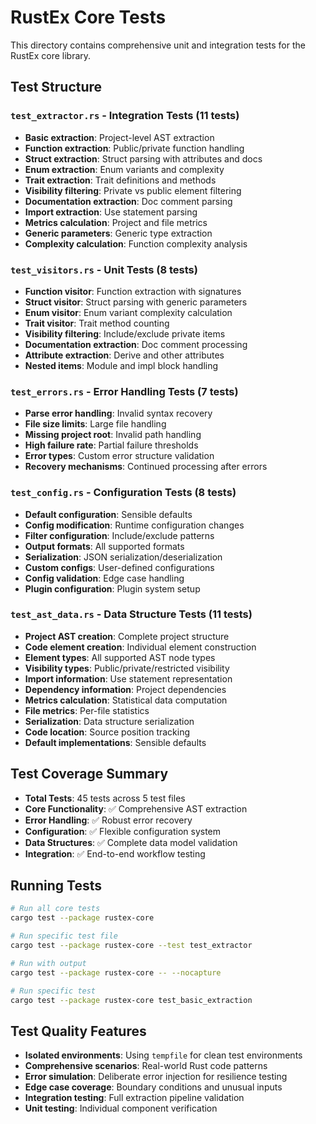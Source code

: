 # RustEx Core Tests

This directory contains comprehensive unit and integration tests for the RustEx core library.

## Test Structure

### `test_extractor.rs` - Integration Tests (11 tests)
- **Basic extraction**: Project-level AST extraction
- **Function extraction**: Public/private function handling
- **Struct extraction**: Struct parsing with attributes and docs
- **Enum extraction**: Enum variants and complexity
- **Trait extraction**: Trait definitions and methods
- **Visibility filtering**: Private vs public element filtering
- **Documentation extraction**: Doc comment parsing
- **Import extraction**: Use statement parsing
- **Metrics calculation**: Project and file metrics
- **Generic parameters**: Generic type extraction
- **Complexity calculation**: Function complexity analysis

### `test_visitors.rs` - Unit Tests (8 tests)
- **Function visitor**: Function extraction with signatures
- **Struct visitor**: Struct parsing with generic parameters
- **Enum visitor**: Enum variant complexity calculation
- **Trait visitor**: Trait method counting
- **Visibility filtering**: Include/exclude private items
- **Documentation extraction**: Doc comment processing
- **Attribute extraction**: Derive and other attributes
- **Nested items**: Module and impl block handling

### `test_errors.rs` - Error Handling Tests (7 tests)
- **Parse error handling**: Invalid syntax recovery
- **File size limits**: Large file handling
- **Missing project root**: Invalid path handling
- **High failure rate**: Partial failure thresholds
- **Error types**: Custom error structure validation
- **Recovery mechanisms**: Continued processing after errors

### `test_config.rs` - Configuration Tests (8 tests)
- **Default configuration**: Sensible defaults
- **Config modification**: Runtime configuration changes
- **Filter configuration**: Include/exclude patterns
- **Output formats**: All supported formats
- **Serialization**: JSON serialization/deserialization
- **Custom configs**: User-defined configurations
- **Config validation**: Edge case handling
- **Plugin configuration**: Plugin system setup

### `test_ast_data.rs` - Data Structure Tests (11 tests)
- **Project AST creation**: Complete project structure
- **Code element creation**: Individual element construction
- **Element types**: All supported AST node types
- **Visibility types**: Public/private/restricted visibility
- **Import information**: Use statement representation
- **Dependency information**: Project dependencies
- **Metrics calculation**: Statistical data computation
- **File metrics**: Per-file statistics
- **Serialization**: Data structure serialization
- **Code location**: Source position tracking
- **Default implementations**: Sensible defaults

## Test Coverage Summary

- **Total Tests**: 45 tests across 5 test files
- **Core Functionality**: ✅ Comprehensive AST extraction
- **Error Handling**: ✅ Robust error recovery
- **Configuration**: ✅ Flexible configuration system
- **Data Structures**: ✅ Complete data model validation
- **Integration**: ✅ End-to-end workflow testing

## Running Tests

```bash
# Run all core tests
cargo test --package rustex-core

# Run specific test file
cargo test --package rustex-core --test test_extractor

# Run with output
cargo test --package rustex-core -- --nocapture

# Run specific test
cargo test --package rustex-core test_basic_extraction
```

## Test Quality Features

- **Isolated environments**: Using `tempfile` for clean test environments
- **Comprehensive scenarios**: Real-world Rust code patterns
- **Error simulation**: Deliberate error injection for resilience testing
- **Edge case coverage**: Boundary conditions and unusual inputs
- **Integration testing**: Full extraction pipeline validation
- **Unit testing**: Individual component verification
